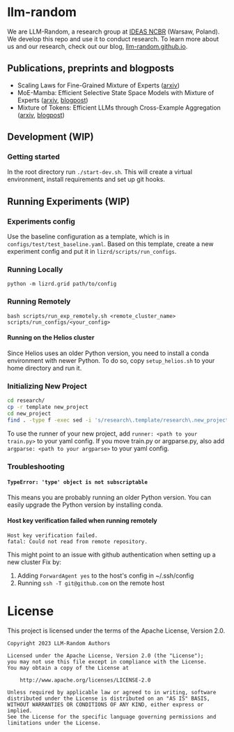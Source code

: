 # llm-random
We are LLM-Random, a research group at [IDEAS NCBR](https://ideas-ncbr.pl/en/) (Warsaw, Poland). We develop this repo and use it to conduct research. To learn more about us and our research, check out our blog, [llm-random.github.io](https://llm-random.github.io/).

## Publications, preprints and blogposts
- Scaling Laws for Fine-Grained Mixture of Experts ([arxiv](https://arxiv.org/abs/2402.07871))
- MoE-Mamba: Efficient Selective State Space Models with Mixture of Experts ([arxiv](https://arxiv.org/abs/2401.04081), [blogpost](https://llm-random.github.io/posts/moe_mamba/))
- Mixture of Tokens: Efficient LLMs through Cross-Example Aggregation ([arxiv](https://arxiv.org/abs/2310.15961), [blogpost](https://llm-random.github.io/posts/mixture_of_tokens/))



## Development (WIP)
### Getting started
In the root directory run `./start-dev.sh`. This will create a virtual environment, install requirements and set up git hooks.

## Running Experiments (WIP)

### Experiments config
Use the baseline configuration as a template, which is in `configs/test/test_baseline.yaml`. Based on this template, create a new experiment config and put it in `lizrd/scripts/run_configs`.

### Running Locally
`python -m lizrd.grid path/to/config`

### Running Remotely
`bash scripts/run_exp_remotely.sh <remote_cluster_name> scripts/run_configs/<your_config>`

#### Running on the Helios cluster
Since Helios uses an older Python version, you need to install a conda environment with newer Python. To do so, copy `setup_helios.sh` to your home directory and run it.

### Initializing New Project

```bash
cd research/
cp -r template new_project
cd new_project
find . -type f -exec sed -i 's/research\.template/research\.new_project/g' {} +
```
To use the runner of your new project, add `runner: <path to your train.py>` to your yaml config.
If you move train.py or argparse.py, also add `argparse: <path to your argparse>` to your yaml config.

### Troubleshooting

#### `TypeError: 'type' object is not subscriptable`
This means you are probably running an older Python version. You can easily upgrade the Python version by installing conda.

#### Host key verification failed when running remotely
```
Host key verification failed.
fatal: Could not read from remote repository.
```
This might point to an issue with github authentication when setting up a new cluster
Fix by:
1. Adding `ForwardAgent yes` to the host's config in ~/.ssh/config
2. Running `ssh -T git@github.com` on the remote host

# License

This project is licensed under the terms of the Apache License, Version 2.0.

    Copyright 2023 LLM-Random Authors
    
    Licensed under the Apache License, Version 2.0 (the "License");
    you may not use this file except in compliance with the License.
    You may obtain a copy of the License at
    
        http://www.apache.org/licenses/LICENSE-2.0
    
    Unless required by applicable law or agreed to in writing, software
    distributed under the License is distributed on an "AS IS" BASIS,
    WITHOUT WARRANTIES OR CONDITIONS OF ANY KIND, either express or implied.
    See the License for the specific language governing permissions and
    limitations under the License.

